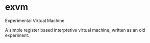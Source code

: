 # exvm
Experimental Virtual Machine

A simple register based interpretive virtual machine, written as an old experiment.
